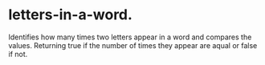 # letters-in-a-word.
Identifies how many times two letters appear in a word and compares the values. Returning true if the number of times they appear are aqual or false if not.
